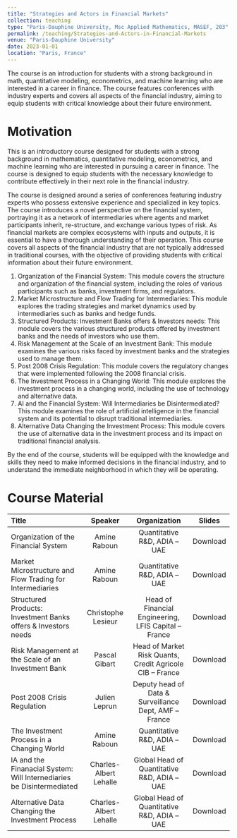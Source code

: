```yaml
---
title: "Strategies and Actors in Financial Markets"
collection: teaching
type: "Paris-Dauphine University, Msc Applied Mathematics, MASEF, 203"
permalink: /teaching/Strategies-and-Actors-in-Financial-Markets
venue: "Paris-Dauphine University"
date: 2023-01-01
location: "Paris, France"
---
```


The course is an introduction for students with a strong background in math, quantitative modeling, econometrics, and machine learning who are interested in a career in finance. The course features conferences with industry experts and covers all aspects of the financial industry, aiming to equip students with critical knowledge about their future environment. 

Motivation
======

This is an introductory course designed for students with a strong background in mathematics, quantitative modeling, econometrics, and machine learning who are interested in pursuing a career in finance. The course is designed to equip students with the necessary knowledge to contribute effectively in their next role in the financial industry.

The course is designed around a series of conferences featuring industry experts who possess extensive experience and specialized in key topics. The course introduces a novel perspective on the financial system, portraying it as a network of intermediaries where agents and market participants inherit, re-structure, and exchange various types of risk. As financial markets are complex ecosystems with inputs and outputs, it is essential to have a thorough understanding of their operation. This course covers all aspects of the financial industry that are not typically addressed in traditional courses, with the objective of providing students with critical information about their future environment.

   1. Organization of the Financial System: This module covers the structure and organization of the financial system, including the roles of various participants such as banks, investment firms, and regulators.
   2. Market Microstructure and Flow Trading for Intermediaries: This module explores the trading strategies and market dynamics used by intermediaries such as banks and hedge funds.
   3. Structured Products: Investment Banks offers & Investors needs: This module covers the various structured products offered by investment banks and the needs of investors who use them.
   4. Risk Management at the Scale of an Investment Bank: This module examines the various risks faced by investment banks and the strategies used to manage them.
   5. Post 2008 Crisis Regulation: This module covers the regulatory changes that were implemented following the 2008 financial crisis.
   6. The Investment Process in a Changing World: This module explores the investment process in a changing world, including the use of technology and alternative data.
   7. AI and the Financial System: Will Intermediaries be Disintermediated? This module examines the role of artificial intelligence in the financial system and its potential to disrupt traditional intermediaries.
   8. Alternative Data Changing the Investment Process: This module covers the use of alternative data in the investment process and its impact on traditional financial analysis.

By the end of the course, students will be equipped with the knowledge and skills they need to make informed decisions in the financial industry, and to understand the immediate neighborhood in which they will be operating.


Course Material
======

|Title | Speaker | Organization | Slides |
|:---|:---:|:---:|:---:|
| Organization of the Financial System | Amine Raboun | Quantitative R&D, ADIA – UAE |  Download |
| Market Microstructure and Flow Trading for Intermediaries | Amine Raboun | Quantitative R&D, ADIA – UAE | Download |
| Structured Products: Investment Banks offers & Investors needs | Christophe Lesieur| Head of Financial Engineering, LFIS Capital – France | Download |
| Risk Management at the Scale of an Investment Bank | Pascal Gibart | Head of Market Risk Quants, Credit Agricole CIB – France| Download |
| Post 2008 Crisis Regulation | Julien Leprun | Deputy head of Data & Surveillance Dept, AMF – France| Download |
| The Investment Process in a Changing World| Amine Raboun | Quantitative R&D, ADIA – UAE | Download |
| IA and the Finanacial System: Will Internediaries be Disintermediated | Charles-Albert Lehalle | Global Head of Quantitative R&D, ADIA – UAE | Download |
| Alternative Data Changing the Investment Process | Charles-Albert Lehalle | Global Head of Quantitative R&D, ADIA – UAE |Download |




